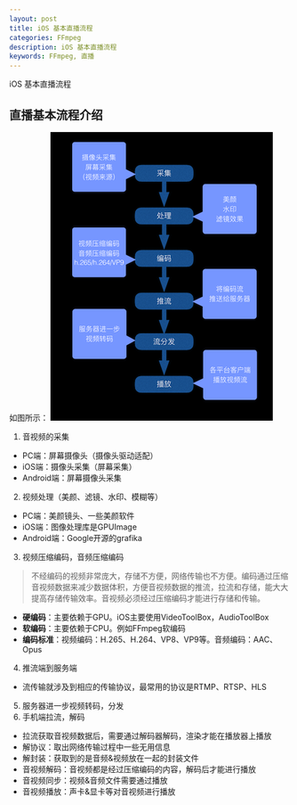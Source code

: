 ```yaml
---
layout: post
title: iOS 基本直播流程
categories: FFmpeg
description: iOS 基本直播流程
keywords: FFmpeg, 直播
---
```



iOS 基本直播流程


## 直播基本流程介绍
如图所示：
![](/images/posts/ffmpeg/ffmpeg_living_process.png) 

1. 音视频的采集
-  PC端：屏幕摄像头（摄像头驱动适配）
-  iOS端：摄像头采集（屏幕采集）
-  Android端：屏幕摄像头采集
2. 视频处理（美颜、滤镜、水印、模糊等）
-  PC端：美颜镜头、一些美颜软件
-  iOS端：图像处理库是GPUImage
-  Android端：Google开源的grafika
3. 视频压缩编码，音频压缩编码
> 不经编码的视频非常庞大，存储不方便，网络传输也不方便。编码通过压缩音视频数据来减少数据体积，方便音视频数据的推流，拉流和存储，能大大提高存储传输效率。音视频必须经过压缩编码才能进行存储和传输。

-  **硬编码**：主要依赖于GPU。iOS主要使用VideoToolBox，AudioToolBox
-  **软编码**：主要依赖于CPU。例如FFmpeg软编码
-  **编码标准**：视频编码：H.265、H.264、VP8、VP9等。音频编码：AAC、Opus
4. 推流端到服务端
-  流传输就涉及到相应的传输协议，最常用的协议是RTMP、RTSP、HLS
5. 服务器进一步视频转码，分发
6. 手机端拉流，解码
- 拉流获取音视频数据后，需要通过解码器解码，渲染才能在播放器上播放
-  解协议：取出网络传输过程中一些无用信息
-  解封装：获取到的是音频&视频放在一起的封装文件
-  音视频解码：音视频都是经过压缩编码的内容，解码后才能进行播放
-  音视频同步：视频&音频文件需要通过播放
-  音视频播放：声卡&显卡等对音视频进行播放

